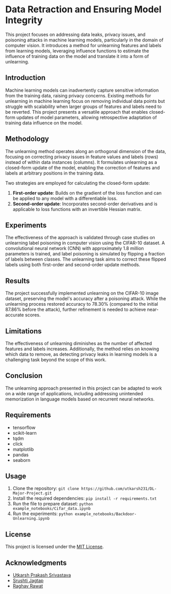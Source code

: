 # Data Retraction and Ensuring Model Integrity

This project focuses on addressing data leaks, privacy issues, and poisoning attacks in machine learning models, particularly in the domain of computer vision. It introduces a method for unlearning features and labels from learning models, leveraging influence functions to estimate the influence of training data on the model and translate it into a form of unlearning.

## Introduction

Machine learning models can inadvertently capture sensitive information from the training data, raising privacy concerns. Existing methods for unlearning in machine learning focus on removing individual data points but struggle with scalability when larger groups of features and labels need to be reverted. This project presents a versatile approach that enables closed-form updates of model parameters, allowing retrospective adaptation of training data influence on the model.

## Methodology

The unlearning method operates along an orthogonal dimension of the data, focusing on correcting privacy issues in feature values and labels (rows) instead of within data instances (columns). It formulates unlearning as a closed-form update of the model, enabling the correction of features and labels at arbitrary positions in the training data.

Two strategies are employed for calculating the closed-form update:

1. **First-order update**: Builds on the gradient of the loss function and can be applied to any model with a differentiable loss.
2. **Second-order update**: Incorporates second-order derivatives and is applicable to loss functions with an invertible Hessian matrix.

## Experiments

The effectiveness of the approach is validated through case studies on unlearning label poisoning in computer vision using the CIFAR-10 dataset. A convolutional neural network (CNN) with approximately 1.8 million parameters is trained, and label poisoning is simulated by flipping a fraction of labels between classes. The unlearning task aims to correct these flipped labels using both first-order and second-order update methods.

## Results

The project successfully implemented unlearning on the CIFAR-10 image dataset, preserving the model's accuracy after a poisoning attack. While the unlearning process restored accuracy to 78.30% (compared to the initial 87.86% before the attack), further refinement is needed to achieve near-accurate scores.

## Limitations

The effectiveness of unlearning diminishes as the number of affected features and labels increases. Additionally, the method relies on knowing which data to remove, as detecting privacy leaks in learning models is a challenging task beyond the scope of this work.

## Conclusion

The unlearning approach presented in this project can be adapted to work on a wide range of applications, including addressing unintended memorization in language models based on recurrent neural networks.


## Requirements

- tensorflow
- scikit-learn
- tqdm
- click
- matplotlib
- pandas
- seaborn

## Usage

1. Clone the repository: `git clone https://github.com/utkarsh231/DL-Major-Project.git`
2. Install the required dependencies: `pip install -r requirements.txt`
3. Run the file to prepare dataset: `python example_notebooks/Cifar_data.ipynb`
4. Run the experiments: `python example_notebooks/Backdoor-Unlearning.ipynb`

## License

This project is licensed under the [MIT License](LICENSE).

## Acknowledgments

- [Utkarsh Prakash Srivastava](https://github.com/utkarsh231)
- [Srushti Jagtap](https://github.com/Srushti2602)
- [Raghav Rawat](https://github.com/rawatraghav)
